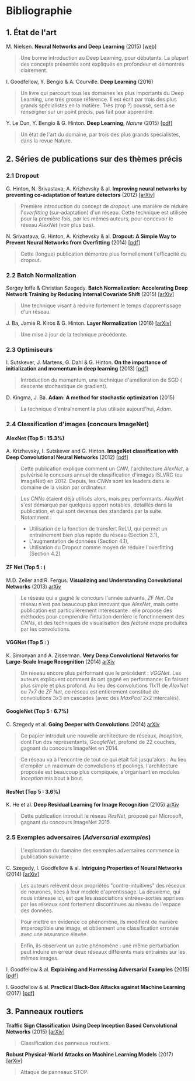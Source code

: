 # Bibliographie

## 1. État de l'art

M. Nielsen. **Neural Networks and Deep Learning** (2015)
[[web]](http://neuralnetworksanddeeplearning.com)

> Une bonne introduction au Deep Learning, pour débutants. La plupart des concepts présentés sont expliqués en profondeur et démontrés clairement.

I. Goodfellow, Y. Bengio & A. Courville. **Deep Learning** (2016)

> Un livre qui parcourt tous les domaines les plus importants du Deep Learning, une très grosse référence. Il est écrit par trois des plus grands spécialistes en la matière. Très (trop ?) poussé, sert à se renseigner sur un point précis, pas fait pour apprendre.

Y. Le Cun, Y. Bengio & G. Hinton. **Deep Learning**, *Nature* (2015) 
[[pdf]](http://pages.cs.wisc.edu/~dyer/cs540/handouts/deep-learning-nature2015.pdf)

> Un état de l'art du domaine, par trois des plus grands spécialistes, dans la revue Nature.

## 2. Séries de publications sur des thèmes précis

### 2.1 Dropout

G. Hinton, N. Srivastava, A. Krizhevsky & al. **Improving neural networks by preventing co-adaptation of feature detectors** (2012) 
[[arXiv]](https://arxiv.org/abs/1207.0580)

> Première introduction du concept de *dropout*, une manière de réduire l'*overfitting* (sur-adaptation) d'un réseau. Cette technique est utilisée pour la première fois, par les mêmes auteurs, pour concevoir le réseau *AlexNet* (voir plus bas).

N. Srivastava, G. Hinton, A. Krizhevsky & al. **Dropout: A Simple Way to Prevent Neural Networks from Overfitting** (2014)
[[pdf]](http://jmlr.org/papers/volume15/srivastava14a/srivastava14a.pdf)

> Cette (longue) publication démontre plus formellement l'efficacité du dropout.

### 2.2 Batch Normalization

Sergey Ioffe & Christian Szegedy. **Batch Normalization: Accelerating Deep Network Training by Reducing Internal Covariate Shift** (2015) 
[[arXiv]](https://arxiv.org/abs/1502.03167)

> Une technique visant à réduire fortement le temps d’apprentissage d'un réseau.

J. Ba, Jamie R. Kiros & G. Hinton. **Layer Normalization** (2016) 
[[arXiv]](https://arxiv.org/abs/1607.06450)

> Une mise à jour de la technique précédente.

### 2.3 Optimiseurs

I. Sutskever, J. Martens, G. Dahl & G. Hinton. **On the importance of initialization and momentum in deep learning** (2013)
[[pdf]](http://proceedings.mlr.press/v28/sutskever13.pdf)

> Introduction du momentum, une technique d'amélioration de SGD ( descente stochastique de gradient).

D. Kingma, J. Ba. **Adam: A method for stochastic optimization** (2015)

> La technique d'entraînement la plus utilisée aujourd'hui, *Adam*.

### 2.4 Classification d'images (concours ImageNet)

#### AlexNet (Top 5 : 15.3%)

A. Krizhevsky, I. Sutskever and G. Hinton. **ImageNet classification with Deep Convolutional Neural Networks** (2012)
[[pdf]](http://papers.nips.cc/paper/4824-imagenet-classification-with-deep-convolutional-neural-networks.pdf)

> Cette publication explique comment un *CNN*, l'architecture *AlexNet*, a pulvérisé le concours annuel de classification d'images ISLVRC (ou ImageNet) en 2012. Depuis, les *CNNs* sont les leaders dans le domaine de la vision par ordinateur.

> Les *CNNs* étaient déjà utilisés alors, mais peu performants. *AlexNet* s'est démarqué par quelques apport notables, détaillés dans la publication, et qui sont devenus des standards par la suite. Notamment :

> - Utilisation de la fonction de transfert ReLU, qui permet un entraînement bien plus rapide du réseau (Section 3.1),
> - L'augmentation de données (Section 4.1),
> - Utilisation du Dropout comme moyen de réduire l'overfitting (Section 4.2)

#### ZF Net (Top 5 : )

M.D. Zeiler and R. Fergus. **Visualizing and Understanding Convolutional Networks** (2013)
[arXiv](https://arxiv.org/abs/1311.2901)

> Le réseau qui a gagné le concours l'année suivante, *ZF Net*.
> Ce réseau n'est pas beaucoup plus innovant que *AlexNet*, mais cette publication est particulièrement intéressante : elle propose des méthodes pour comprendre l'intuition derrière le fonctinnement des *CNNs*, et des techniques de visualisation des *feature maps* produites par les convolutions.

#### VGGNet (Top 5 : )

K. Simonyan and A. Zisserman. **Very Deep Convolutional Networks for Large-Scale Image Recognition** (2014)
[arXiv](https://arxiv.org/abs/1409.1556)

> Un réseau encore plus performant que le précédent : *VGGNet*.
> Les auteurs expliquent comment ils ont gagné en performance: En faisant plus simple et plus profond. Au lieu des convolutions 11x11 de *AlexNet* ou 7x7 de *ZF Net*, ce réseau est entièrement constitué de convolutions 3x3 en cascades (avec des *MaxPool* 2x2 intercalés).

#### GoogleNet (Top 5 : 6.7%)

C. Szegedy et al. **Going Deeper with Convolutions** (2014)
[arXiv](https://arxiv.org/abs/1409.4842)

> Ce papier introduit une nouvelle architecture de réseaux, *Inception*, dont l'un des représentants, *GoogleNet*, profond de 22 couches, gagnant du concours ImageNet en 2014.

> Ce réseau va à l'encontre de tout ce qui était fait jusqu'alors : Au lieu d'empiler un maximum de convolutions et poolings, l'architecture proposée est beaucoup plus compiquée, s'organisant en modules *Inception* mis bout à bout.

#### ResNet (Top 5 : 3.6%)

K. He et al. **Deep Residual Learning for Image Recognition** (2105) 
[arXiv](https://arxiv.org/abs/1512.03385)

> Cette publication introduit le réseau *ResNet*, proposé par Microsoft, gagnant du concours ImageNet 2015.

### 2.5 Exemples adversaires (*Adversarial examples*)

> L'exploration du domaine des exemples adversaires commence la publication suivante :

C. Szegedy, I. Goodfellow & al. **Intriguing Properties of Neural Networks** (2014)
[[arXiv]](https://arxiv.org/abs/1312.6199)

> Les auteurs relèvent deux propriétés "contre-intuitives" des réseaux de neurones, liées à leur modèle d'aprentissage. La deuxième, qui nous intéresse ici, est que les associations entrées-sorties apprises par les réseaux sont fortement discontinues au niveau de l'espace des données.

> Pour mettre en évidence ce phénomène, ils modifient de manière imperceptible une image, et obtiennent une classification erronée avec une assurance élevée.

> Enfin, ils observent un autre phénomène : une même perturbation peut induire en erreur deux réseaux différents mais entraînés sur les mêmes images.

I. Goodfellow & al. **Explaining and Harnessing Adversarial Examples** (2015)
[[pdf]](https://arxiv.org/pdf/1412.6572.pdf)

I. Goodfellow & al. **Practical Black-Box Attacks against Machine Learning** (2017)
[[pdf]](https://arxiv.org/pdf/1602.02697v4.pdf)

## 3. Panneaux routiers

**Traffic Sign Classification Using Deep Inception Based Convolutional Networks** (2015)
[[arXiv]](https://arxiv.org/abs/1511.02992)

> Classification des panneaux routiers.

**Robust Physical-World Attacks on Machine Learning Models** (2017) [[arXiv]](https://arxiv.org/abs/1707.08945)

> Attaque de panneaux STOP.